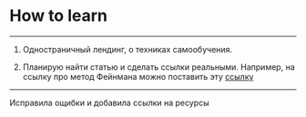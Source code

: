 # How to learn
--------------

1. Одностраничный лендинг, о техниках самообучения.

2. Планирую найти статью и сделать ссылки реальными. Например, на ссылку про метод Фейнмана можно поставить эту [ссылку](https://zen.yandex.ru/media/ideanomics/metod-feinmana-tri-shaga-kotorye-pozvoliaiut-bystro-osvoit-liuboi-predmet-5b9b748b41e36100a99908a3?utm_source=serp)


--------------
Исправила ощибки и добавила ссылки на ресурсы
